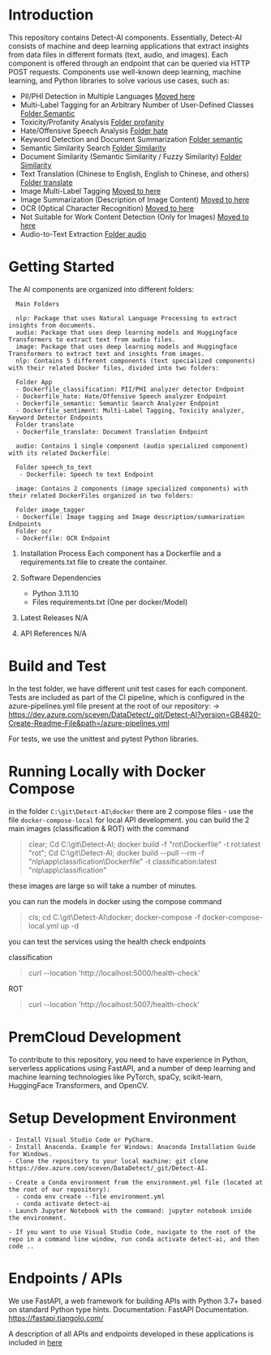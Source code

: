 # Introduction

This repository contains Detect-AI components. Essentially, Detect-AI consists of machine and deep learning applications that extract insights from data files in different formats (text, audio, and images). Each component is offered through an endpoint that can be queried via HTTP POST requests. Components use well-known deep learning, machine learning, and Python libraries to solve various use cases, such as:

- PII/PHI Detection in Multiple Languages [Moved here](https://dev.azure.com/sceven/DataDetect/_git/Detect-AI-PII-Classifier)
- Multi-Label Tagging for an Arbitrary Number of User-Defined Classes [Folder Semantic](nlp\app\sentiment)
- Toxicity/Profanity Analysis [Folder profanity](nlp\app\sentiment)
- Hate/Offensive Speech Analysis [Folder hate](nlp\app\hate)
- Keyword Detection and Document Summarization [Folder semantic](nlp\app\semantic)
- Semantic Similarity Search [Folder Similarity](nlp\app\sentiment)
- Document Similarity (Semantic Similarity / Fuzzy Similarity) [Folder Similarity](nlp\app\sentiment)
- Text Translation (Chinese to English, English to Chinese, and others) [Folder translate](D:\repos\Detect-AI-nlp\nlp\app\translate)
- Image Multi-Label Tagging [Moved to here](https://dev.azure.com/sceven/DataDetect/_git/Detect-AI?path=/image/image_tagger)
- Image Summarization (Description of Image Content) [Moved to here](https://dev.azure.com/sceven/DataDetect/_git/Detect-AI?path=/image/image_captioning)
- OCR (Optical Character Recognition) [Moved to here](https://dev.azure.com/sceven/DataDetect/_git/Detect-AI?path=/image/ocr)
- Not Suitable for Work Content Detection (Only for Images) [Moved to here](https://dev.azure.com/sceven/DataDetect/_git/Detect-AI?path=/image/nsfw)
- Audio-to-Text Extraction [Folder audio](D:\repos\Detect-AI-nlp\audio)

# Getting Started

The AI components are organized into different folders:

      Main Folders

      nlp: Package that uses Natural Language Processing to extract insights from documents.
      audio: Package that uses deep learning models and Huggingface Transformers to extract text from audio files.
      image: Package that uses deep learning models and Huggingface Transformers to extract text and insights from images.
      nlp: Contains 5 different components (text specialized components) with their related Docker files, divided into two folders:

      Folder App
      - Dockerfile_classification: PII/PHI analyzer detector Endpoint
      - Dockerfile_hate: Hate/Offensive Speech analyzer Endpoint
      - Dockerfile_semantic: Semantic Search Analyzer Endpoint
      - Dockerfile_sentiment: Multi-Label Tagging, Toxicity analyzer, Keyword Detector Endpoints
      Folder translate
      - Dockerfile_translate: Document Translation Endpoint

      audio: Contains 1 single component (audio specialized component) with its related Dockerfile:

      Folder speech_to_text
       - Dockerfile: Speech to text Endpoint

      image: Contains 2 components (image specialized components) with their related DockerFiles organized in two folders:

      Folder image_tagger
      - Dockerfile: Image tagging and Image description/summarization Endpoints
      Folder ocr
      - Dockerfile: OCR Endpoint

1. Installation Process
   Each component has a Dockerfile and a requirements.txt file to create the container.

2. Software Dependencies

   - Python 3.11.10
   - Files requirements.txt (One per docker/Model)

3. Latest Releases
   N/A

4. API References
   N/A

# Build and Test

In the test folder, we have different unit test cases for each component. Tests are included as part of the CI pipeline, which is configured in the azure-pipelines.yml file present at the root of our repository: -> https://dev.azure.com/sceven/DataDetect/_git/Detect-AI?version=GB4820-Create-Readme-File&path=/azure-pipelines.yml

For tests, we use the unittest and pytest Python libraries.

# Running Locally with Docker Compose

in the folder `C:\git\Detect-AI\docker` there are 2 compose files - use the file `docker-compose-local` for local API development.
you can build the 2 main images (classification & ROT) with the command

> clear; Cd C:\git\Detect-AI; docker build -f "rot\Dockerfile" -t rot:latest "rot"; Cd C:\git\Detect-AI; docker build --pull --rm -f "nlp\app\classification\Dockerfile" -t classification:latest "nlp\app\classification"

these images are large so will take a number of minutes.

you can run the models in docker using the compose command

> cls; cd C:\git\Detect-AI\docker; docker-compose -f docker-compose-local.yml up -d

you can test the services using the health check endpoints

classification

> curl --location 'http://localhost:5000/health-check'

ROT

> curl --location 'http://localhost:5007/health-check'

# PremCloud Development

To contribute to this repository, you need to have experience in Python, serverless applications using FastAPI, and a number of deep learning and machine learning technologies like PyTorch, spaCy, scikit-learn, HuggingFace Transformers, and OpenCV.

# Setup Development Environment

    - Install Visual Studio Code or PyCharm.
    - Install Anaconda. Example for Windows: Anaconda Installation Guide for Windows.
    - Clone the repository to your local machine: git clone https://dev.azure.com/sceven/DataDetect/_git/Detect-AI.

    - Create a Conda environment from the environment.yml file (located at the root of our repository):
      - conda env create --file environment.yml
      - conda activate detect-ai
    - Launch Jupyter Notebook with the command: jupyter notebook inside the environment.

    - If you want to use Visual Studio Code, navigate to the root of the repo in a command line window, run conda activate detect-ai, and then code ..

# Endpoints / APIs

We use FastAPI, a web framework for building APIs with Python 3.7+ based on standard Python type hints. Documentation: FastAPI Documentation. https://fastapi.tiangolo.com/

A description of all APIs and endpoints developed in these applications is included in [here](docs/ENDPOINTS.md)
